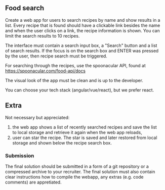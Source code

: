 ## Food search

Create a web app for users to search recipes by name and show results in a list. Every recipe that is found should have a clickable link besides the name and when the user clicks on a link, the recipe information is shown. You can limit the search results to 10 recipes.

The interface must contain a search input box, a "Search" button and a list of search results. If the focus is on the search box and ENTER was pressed by the user, then recipe search must be triggered.

For searching through the recipes, use the spoonacular API, found at https://spoonacular.com/food-api/docs

The visual look of the app must be clean and is up to the developer.

You can choose your tech stack (angular/vue/react), but we prefer react.

## Extra

Not necessary but appreciated:

1. the web app shows a list of recently searched recipes and save the list to local storage and retrieve it again when the web app reloads,
2. user can star the recipe. The star is saved and later restored from local storage and shown below the recipe search box.

### Submission

The final solution should be submitted in a form of a git repository or a compressed archive to your recruiter. The final solution must also contain clear instructions how to compile the webapp, any extras (e.g. code comments) are appretiated.


